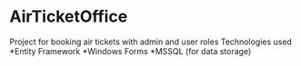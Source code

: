 # AirTicketOffice
Project for booking air tickets with admin and user roles
Technologies used
  *Entity Framework
  *Windows Forms
  *MSSQL (for data storage)
